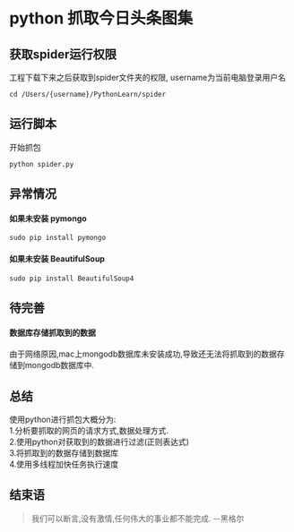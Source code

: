 # python 抓取今日头条图集

## 获取spider运行权限
工程下载下来之后获取到spider文件夹的权限,
username为当前电脑登录用户名
```
cd /Users/{username}/PythonLearn/spider
```


## 运行脚本
开始抓包
```
python spider.py
```


## 异常情况

#### 如果未安装 pymongo

```
sudo pip install pymongo
```

#### 如果未安装 BeautifulSoup

```
sudo pip install BeautifulSoup4
```

## 待完善

#### 数据库存储抓取到的数据
由于网络原因,mac上mongodb数据库未安装成功,导致还无法将抓取到的数据存储到mongodb数据库中.


## 总结
使用python进行抓包大概分为:<br />
1.分析要抓取的网页的请求方式,数据处理方式.<br />
2.使用python对获取到的数据进行过滤(正则表达式)<br />
3.将抓取到的数据存储到数据库<br />
4.使用多线程加快任务执行速度<br />

## 结束语

>我们可以断言,没有激情,任何伟大的事业都不能完成. --黑格尔
